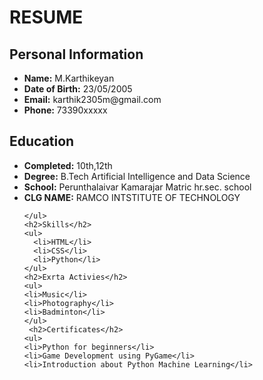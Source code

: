<!DOCTYPE html>
<html>
  <head>
    <title>My Biodata</title>
  </head>
  <body>
    <h1>RESUME</h1>
    <h2>Personal Information</h2>
    <ul>
      <li><strong>Name:</strong> M.Karthikeyan</li>
      <li><strong>Date of Birth:</strong> 23/05/2005</li>
      <li><strong>Email:</strong> karthik2305m@gmail.com</li>
      <li><strong>Phone:</strong> 73390xxxxx</li>
    </ul>
    <h2>Education</h2>
    <ul>
      <li><strong>Completed:</strong> 10th,12th </li>
      <li><strong>Degree:</strong> B.Tech Artificial Intelligence and Data Science</li>
      <li><strong>School:</strong> Perunthalaivar Kamarajar Matric hr.sec. school</li>
      <li><strong>CLG NAME:</strong> RAMCO INTSTITUTE OF TECHNOLOGY</li>
 
    </ul>
    <h2>Skills</h2>
    <ul>
      <li>HTML</li>
      <li>CSS</li>
      <li>Python</li>
    </ul>
    <h2>Exrta Activies</h2>
    <ul>
    <li>Music</li>
    <li>Photography</li>
    <li>Badminton</li>
    </ul>
     <h2>Certificates</h2>
    <ul>
    <li>Python for beginners</li>
    <li>Game Development using PyGame</li>
    <li>Introduction about Python Machine Learning</li>
  </body>
</html>
